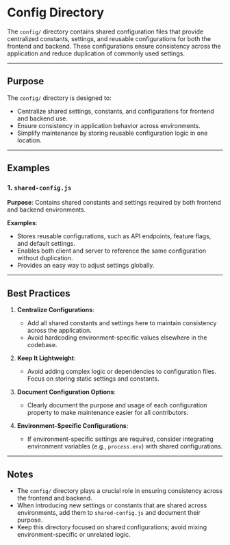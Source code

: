 # Config Directory

The `config/` directory contains shared configuration files that provide centralized constants, settings, and reusable configurations for both the frontend and backend. These configurations ensure consistency across the application and reduce duplication of commonly used settings.

---

## Purpose

The `config/` directory is designed to:

- Centralize shared settings, constants, and configurations for frontend and backend use.
- Ensure consistency in application behavior across environments.
- Simplify maintenance by storing reusable configuration logic in one location.

---

## Examples

### 1. **`shared-config.js`**

**Purpose**:
Contains shared constants and settings required by both frontend and backend environments.

**Examples**:

- Stores reusable configurations, such as API endpoints, feature flags, and default settings.
- Enables both client and server to reference the same configuration without duplication.
- Provides an easy way to adjust settings globally.

---

## Best Practices

1. **Centralize Configurations**:
   - Add all shared constants and settings here to maintain consistency across the application.
   - Avoid hardcoding environment-specific values elsewhere in the codebase.

2. **Keep It Lightweight**:
   - Avoid adding complex logic or dependencies to configuration files. Focus on storing static settings and constants.

3. **Document Configuration Options**:
   - Clearly document the purpose and usage of each configuration property to make maintenance easier for all contributors.

4. **Environment-Specific Configurations**:
   - If environment-specific settings are required, consider integrating environment variables (e.g., `process.env`) with shared configurations.

---

## Notes

- The `config/` directory plays a crucial role in ensuring consistency across the frontend and backend.
- When introducing new settings or constants that are shared across environments, add them to `shared-config.js` and document their purpose.
- Keep this directory focused on shared configurations; avoid mixing environment-specific or unrelated logic.
